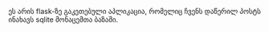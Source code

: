 ეს არის flask-ზე გაკეთებული აპლიკაცია, რომელიც ჩვენს დაწერილ პოსტს ინახავს sqlite მონაცემთა ბაზაში.
